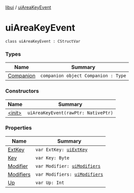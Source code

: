 [libui](../index.md) / [uiAreaKeyEvent](./index.md)

# uiAreaKeyEvent

`class uiAreaKeyEvent : CStructVar`

### Types

| Name | Summary |
|---|---|
| [Companion](-companion.md) | `companion object Companion : Type` |

### Constructors

| Name | Summary |
|---|---|
| [&lt;init&gt;](-init-.md) | `uiAreaKeyEvent(rawPtr: NativePtr)` |

### Properties

| Name | Summary |
|---|---|
| [ExtKey](-ext-key.md) | `var ExtKey: `[`uiExtKey`](../ui-ext-key.md) |
| [Key](-key.md) | `var Key: Byte` |
| [Modifier](-modifier.md) | `var Modifier: `[`uiModifiers`](../ui-modifiers.md) |
| [Modifiers](-modifiers.md) | `var Modifiers: `[`uiModifiers`](../ui-modifiers.md) |
| [Up](-up.md) | `var Up: Int` |
